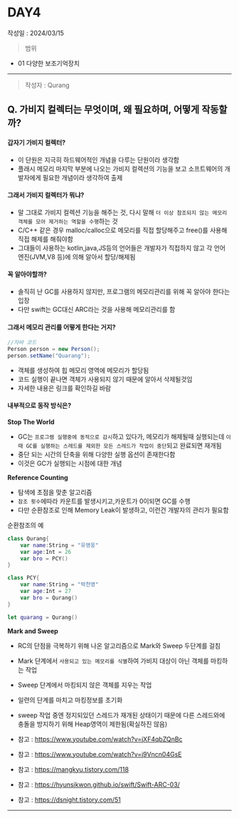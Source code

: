 # DAY4
작성일 : 2024/03/15

> 범위
- 01 다양한 보조기억장치

---
> 작성자 : Qurang

## Q. 가비지 컬렉터는 무엇이며, 왜 필요하며, 어떻게 작동할까?

#### 갑자기 가비지 컬렉터?
- 이 단원은 지극히 하드웨어적인 개념을 다루는 단원이라 생각함
- 플래시 메모리 마지막 부분에 나오는 가비지 컬렉션의 기능을 보고 소프트웨어의 개발자에게 필요한 개념이라 생각하여 출제

#### 그래서 가비지 컬렉터가 뭐냐?
- 말 그대로 가비지 컬렉션 기능을 해주는 것, 다시 말해 `더 이상 참조되지 않는 메모리 객체를 모아 제거하는 역할을 수행`하는 것
- C/C++ 같은 경우 malloc/calloc으로 메모리를 직접 할당해주고 free()를 사용해 직접 해제를 해줘야함
- 그대들이 사용하는 kotlin,java,JS등의 언어들은 개발자가 직접하지 않고 각 언어 엔진(JVM,V8 등)에 의해 알아서 할당/해제됨

#### 꼭 알아야할까?
- 솔직히 난 GC를 사용하지 않지만, 프로그램의 메모리관리를 위해 꼭 알아야 한다는 입장
- 다만 swift는 GC대신 ARC라는 것을 사용해 메모리관리를 함

#### 그래서 메모리 관리를 어떻게 한다는 거지?

```java
//자바 코드
Person person = new Person();
person.setName("Quarang");
```
- 객체를 생성하여 힙 메모리 영역에 메모리가 할당됨
- 코드 실행이 끝나면 객체가 사용되지 않기 때문에 알아서 삭제될것임
- 자세한 내용은 링크를 확인하길 바람

#### 내부적으로 동작 방식은?

**Stop The World**
- GC는 `프로그램 실행중에 동적으로 감시`하고 있다가, 메모리가 해제될때 실행되는데 `이때 GC를 실행하는 스레드를 제외한 모든 스레드가 작업이 중단`되고 완료되면 재개됨
- 중단 되는 시간의 단축을 위해 다양한 실행 옵션이 존재한다함
- 이것은 GC가 실행되는 시점에 대한 개념

**Reference Counting**
- 탐색에 초점을 맞춘 알고리즘
- `참조 횟수`에따라 카운트를 발생시키고,카운트가 0이되면 GC를 수행
- 다만 순환참조로 인해 Memory Leak이 발생하고, 이런건 개발자의 관리가 필요함

순환참조의 예
```swift
class Qurang{
    var name:String = "유영웅"
    var age:Int = 26
    var bro = PCY()
}

class PCY{
    var name:String = "박천영"
    var age:Int = 27
    var bro = Qurang()
}

let quarang = Qurang()
```

**Mark and Sweep**
- RC의 단점을 극복하기 위해 나온 알고리즘으로 Mark와 Sweep 두단계를 걸침
- Mark 단계에서 `사용되고 있는 메모리를 식별`하여 가비지 대상이 아닌 객체를 마킹하는 작업
- Sweep 단계에서 마킹되지 않은 객체를 지우는 작업
- 일련의 단계를 마치고 마킹정보를 초기화
- sweep 작업 중엔 정지되있던 스레드가 재개된 상태이기 때문에 다른 스레드와에 충돌을 방지하기 위해 Heap영역이 제한됨(확실하진 않음)
 

- 참고 : https://www.youtube.com/watch?v=jXF4qbZQnBc
- 참고 : https://www.youtube.com/watch?v=j9Vncn04GsE
- 참고 : https://mangkyu.tistory.com/118
- 참고 : https://hyunsikwon.github.io/swift/Swift-ARC-03/
- 참고 : https://dsnight.tistory.com/51
---
